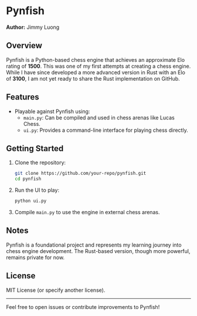 # Pynfish

**Author:** Jimmy Luong

## Overview
Pynfish is a Python-based chess engine that achieves an approximate Elo rating of **1500**. This was one of my first attempts at creating a chess engine. While I have since developed a more advanced version in Rust with an Elo of **3100**, I am not yet ready to share the Rust implementation on GitHub.

## Features
- Playable against Pynfish using:
  - `main.py`: Can be compiled and used in chess arenas like Lucas Chess.
  - `ui.py`: Provides a command-line interface for playing chess directly.

## Getting Started
1. Clone the repository:
   ```bash
   git clone https://github.com/your-repo/pynfish.git
   cd pynfish
   ```
2. Run the UI to play:
   ```bash
   python ui.py
   ```
3. Compile `main.py` to use the engine in external chess arenas.

## Notes
Pynfish is a foundational project and represents my learning journey into chess engine development. The Rust-based version, though more powerful, remains private for now.

## License
MIT License (or specify another license).

---
Feel free to open issues or contribute improvements to Pynfish!
